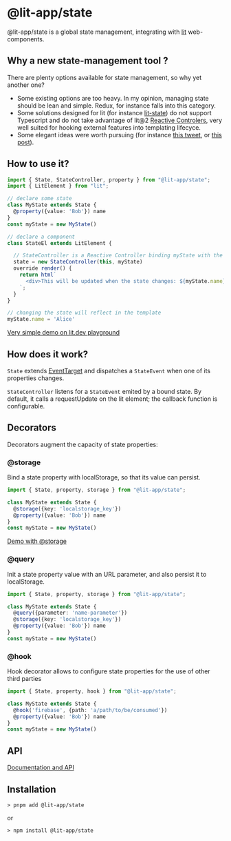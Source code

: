 # @lit-app/state

@lit-app/state is a global state management, integrating with [lit](https://lit.dev) web-components. 

## Why a new state-management tool ? 

There are plenty options available for state management, so why yet another one? 

- Some existing options are too heavy. In my opinion, managing state should be lean and simple. Redux, for instance falls into this category.
- Some solutions designed for lit (for instance [lit-state](https://github.com/gitaarik/lit-state)) do not support Typescript and do not take advantage of lit@2 [Reactive Controlers](https://lit.dev/docs/composition/controllers/), very well suited for hooking external features into templating lifecyce. 
- Some elegant ideas were worth pursuing (for instance [this tweet](https://twitter.com/passle_/status/1528318552947806212), or [this post](https://dev.to/pfrueh/the-dom-eventtarget-interface-6ak)).


## How to use it?

```ts
import { State, StateController, property } from "@lit-app/state";
import { LitElement } from "lit";

// declare some state
class MyState extends State {
  @property({value: 'Bob'}) name  
}
const myState = new MyState()

// declare a component
class StateEl extends LitElement {

  // StateController is a Reactive Controller binding myState with the element
  state = new StateController(this, myState)
  override render() {
    return html`
      <div>This will be updated when the state changes: ${myState.name}</div>
    `;
  }
}

// changing the state will reflect in the template
myState.name = 'Alice'
```
[Very simple demo on lit.dev playground](https://lit.dev/playground/#gist=6b45c964c5632f153d046da7ffc9421c)


## How does it work?
`State` extends [EventTarget](https://developer.mozilla.org/en-US/docs/Web/API/EventTarget) and dispatches a `StateEvent` when one of its properties changes. 

`StateController` listens for a `StateEvent` emited by a bound state. By default, it calls a requestUpdate on the lit element; the callback function is configurable. 

## Decorators

Decorators augment the capacity of state properties: 

### @storage
Bind a state property with localStorage, so that its value can persist. 

```ts
import { State, property, storage } from "@lit-app/state";

class MyState extends State {
  @storage({key: 'localstorage_key'})
  @property({value: 'Bob'}) name  
}
const myState = new MyState()

```
[Demo with @storage](https://lit.dev/playground/#gist=8c1b5273fd8449d4c89dd66c9c1e6539)

### @query
Init a state property value with an URL parameter, and also persist it 
to localStorage. 

```ts
import { State, property, storage } from "@lit-app/state";

class MyState extends State {
  @query({parameter: 'name-parameter'})
  @storage({key: 'localstorage_key'})
  @property({value: 'Bob'}) name  
}
const myState = new MyState()

```


### @hook
Hook decorator allows to configure state properties for the use of other third parties

```ts
import { State, property, hook } from "@lit-app/state";

class MyState extends State {
  @hook('firebase', {path: 'a/path/to/be/consumed'})
  @property({value: 'Bob'}) name  
}
const myState = new MyState()

```


## API

[Documentation and API](./Documentation.md)

## Installation

```
> pnpm add @lit-app/state
```

or 
```
> npm install @lit-app/state
```








